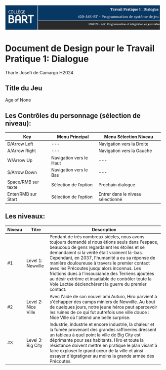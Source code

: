 ![Header](https://github.com/tharle/sj_tp1_age_of_none/blob/main/header_readme.PNG)
# Document de Design pour le Travail Pratique 1: Dialogue

Tharle Josefi de Camargo H2024

## Title du Jeu
Age of None


## Les Contrôles du personnage (sélection de niveau):

Key | Menu Principal | Menu Sélection Niveau |
--- | --- | --- | 
D/Arrow Left | --- | Navigation vers la Droite | 
A/Arrow Right | --- | Navigation vers la Gauche | 
W/Arrow Up | Navigation vers le Haut | --- | 
S/Arrow Down | Navigation vers le Bas | --- | 
Space/RMB sur texte | Sélection de l’option | Prochain dialogue | 
Enter/RMB sur Start | Sélection de l’option | Entrer dans le niveau sélectionné | 

## Les  niveaux: 

Niveau | Titre | Description |
--- | --- | --- | 
#1 | Level 1: Newville| Pendant de très nombreux siècles, nous avons toujours demandé si nous étions seuls dans l'espace, beaucoup de gens regardaient les étoiles et se demandaient si la vérité était vraiment là-bas. Cependant, en 2037, l'humanité a eu sa réponse de manière douloureuse à travers le premier contact avec les Précoutes jusqu'alors inconnus. Les frictions dues à l'insouciance des Terriens ajoutées au désir extrême et insatiable de contrôler toute la Voie Lactée déclenchèrent la guerre du premier contact.| Pendant les 300 années terrestres suivantes, la Terre fut soumise et gouvernée par les Précoutes pendant la période connue sous le nom de Grande Inclinaison de la Terre.| Cette période se termine jusqu'au jour où Hiro, un jeune Terrien né à Newville, commence son voyage à la recherche de la libération de son espèce et de sa planète. | 
#2 | Level 2: Nice Ville| Avec l'aide de son nouvel ami Auturo, Hiro parvient à s'échapper des camps miniers de Newville. Au bout de quelques jours, notre jeune héros peut apercevoir les ruines de ce qui fut autrefois une ville douce : Nice Ville où l'attend une belle surprise. | 
#3 | Level 3: Big City |  Industrie, industrie et encore industrie, la chaleur et la fumée provenant des grandes raffineries dressent un tableau à quel point la ville de Big City est déprimante pour ses habitants. Hiro et toute la résistance doivent mettre en pratique le plan visant à faire exploser le grand cœur de la ville et ainsi essayer d'égratigner au moins la grande armée des Précoutes. | 
